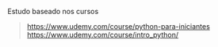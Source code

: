 Estudo baseado nos cursos 
> https://www.udemy.com/course/python-para-iniciantes
> https://www.udemy.com/course/intro_python/